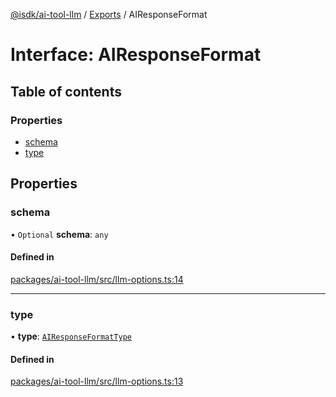 [@isdk/ai-tool-llm](../README.md) / [Exports](../modules.md) / AIResponseFormat

# Interface: AIResponseFormat

## Table of contents

### Properties

- [schema](AIResponseFormat.md#schema)
- [type](AIResponseFormat.md#type)

## Properties

### schema

• `Optional` **schema**: `any`

#### Defined in

[packages/ai-tool-llm/src/llm-options.ts:14](https://github.com/isdk/ai-tool-llm.js/blob/eeac1082a905a0d51115018893c85de13ea210ee/src/llm-options.ts#L14)

___

### type

• **type**: [`AIResponseFormatType`](../modules.md#airesponseformattype)

#### Defined in

[packages/ai-tool-llm/src/llm-options.ts:13](https://github.com/isdk/ai-tool-llm.js/blob/eeac1082a905a0d51115018893c85de13ea210ee/src/llm-options.ts#L13)
